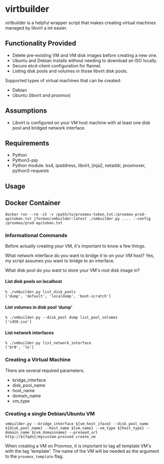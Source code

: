 # virtbuilder

virtbuilder is a helpful wrapper script that makes creating virtual machines managed by libvirt a lot easier.

## Functionality Provided

* Delete pre-existing VM and VM disk images before creating a new one.
* Ubuntu and Debian installs without needing to download an ISO locally.
* Secure etcd-client configuration for flannel.
* Listing disk pools and volumes in those libvirt disk pools.

Supported types of virtual machines that can be created:
* Debian
* Ubuntu (libvirt and proxmox)


## Assumptions

* Libvirt is configured on your VM host machine with at least one disk pool and bridged network interface.

## Requirements

* Python
* Python3-pip
* Python module: bs4, ipaddress, libvirt, jinja2, netaddr, proxmoxer, python3-requests
## Usage

## Docker Container

```
docker run --rm -it -v /path/to/proxmox-token.txt:/proxmox-prod-apitoken.txt jforman/vmbuilder:latest ./vmbuilder.py .... --config /proxmox/prod-apitoken.txt
```

### Informational Commands

Before actually creating your VM, it's important to know a few things.

What network interface do you want to bridge it to on your VM host? Yes, my script assumes you want to bridge to an interface.

What disk pool do you want to store your VM's root disk image in?

#### List disk pools on localhost

```
% ./vmbuilder.py list_disk_pools
['dump', 'default', 'localdump', 'boot-scratch']
```

#### List volumes in disk pool 'dump'

```
% ./vmbuilder.py --disk_pool dump list_pool_volumes
['cd58.iso']
```

#### List network interfaces

```
% ./vmbuilder.py list_network_interface
['br0', 'lo']
```

### Creating a Virtual Machine

There are several required parameters.

* bridge_interface
* disk_pool_name
* host_name
* domain_name
* vm_type

### Creating a single Debian/Ubuntu VM

```
vmbuilder.py --bridge_interface ${vm_host_iface} --disk_pool_name ${disk_pool_name} --host_name ${vm_name} --vm_type ${host_type} --domain_name ${vm_domainname} --preseed_url http://${fqdn}/mycustom.pressed create_vm
```

When creating a VM on Proxmox, it is important to tag all template VM's with the tag 'template'. The name of the VM will be needed as the argument to the `proxmox_template` flag.
